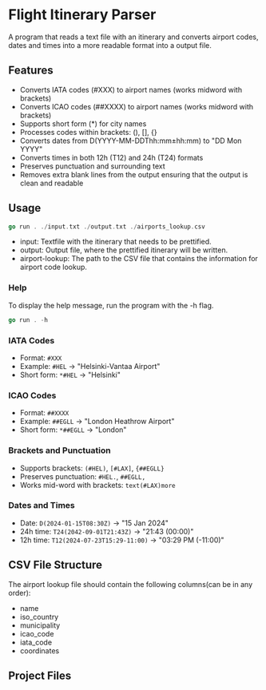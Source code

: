 # Flight Itinerary Parser

A program that reads a text file with an itinerary and converts airport codes, dates and times into a more readable format into a output file.

## Features

- Converts IATA codes (#XXX) to airport names (works midword with brackets)
- Converts ICAO codes (##XXXX) to airport names (works midword with brackets)
- Supports short form (*) for city names
- Processes codes within brackets: (), [], {}
- Converts dates from D(YYYY-MM-DDThh:mm±hh:mm) to "DD Mon YYYY"
- Converts times in both 12h (T12) and 24h (T24) formats
- Preserves punctuation and surrounding text
- Removes extra blank lines from the output ensuring that the output is clean and readable


## Usage

```go
go run . ./input.txt ./output.txt ./airports_lookup.csv
```

- input: Textfile with the itinerary that needs to be prettified.
- output: Output file, where the prettified itinerary will be written.
- airport-lookup: The path to the CSV file that contains the information for airport code lookup.

### Help
To display the help message, run the program with the -h flag.
```go
go run . -h
```

### IATA Codes
- Format: `#XXX`
- Example: `#HEL` → "Helsinki-Vantaa Airport"
- Short form: `*#HEL` → "Helsinki"

### ICAO Codes
- Format: `##XXXX`
- Example: `##EGLL` → "London Heathrow Airport"
- Short form: `*##EGLL` → "London"

### Brackets and Punctuation
- Supports brackets: `(#HEL)`, `[#LAX]`, `{##EGLL}`
- Preserves punctuation: `#HEL.`, `##EGLL,`
- Works mid-word with brackets: `text(#LAX)more`

### Dates and Times
- Date: `D(2024-01-15T08:30Z)` → "15 Jan 2024"
- 24h time: `T24(2042-09-01T21:43Z)` → "21:43 (00:00)"
- 12h time: `T12(2024-07-23T15:29-11:00)` → "03:29 PM (-11:00)"

## CSV File Structure

The airport lookup file should contain the following columns(can be in any order):
- name
- iso_country
- municipality
- icao_code
- iata_code
- coordinates


## Project Files 
